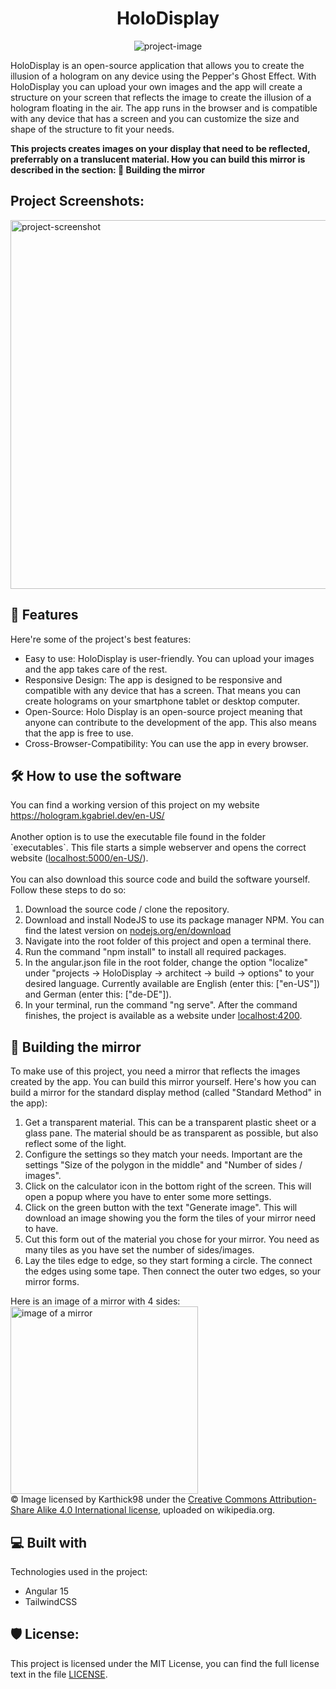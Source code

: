<h1 align="center" id="title">HoloDisplay</h1>

<p align="center"><img src="https://socialify.git.ci/kgabriel-dev/HoloDisplay/image?description=1&amp;font=Raleway&amp;forks=1&amp;issues=1&amp;name=1&amp;owner=1&amp;pattern=Solid&amp;pulls=1&amp;stargazers=1&amp;theme=Auto" alt="project-image"></p>

<p id="description">HoloDisplay is an open-source application that allows you to create the illusion of a hologram on any device using the Pepper's Ghost Effect. With HoloDisplay you can upload your own images and the app will create a structure on your screen that reflects the image to create the illusion of a hologram floating in the air. The app runs in the browser and is compatible with any device that has a screen and you can customize the size and shape of the structure to fit your needs.</p>

<strong>This projects creates images on your display that need to be reflected, preferrably on a translucent material. How you can build this mirror is described in the section: 🧰 Building the mirror</strong>

<h2>Project Screenshots:</h2>

<img src="https://i.ibb.co/dQJnFbP/displayed-images.png" alt="project-screenshot" width="590">

  
  
<h2>🧐 Features</h2>

Here're some of the project's best features:

*   Easy to use: HoloDisplay is user-friendly. You can upload your images and the app takes care of the rest.
*   Responsive Design: The app is designed to be responsive and compatible with any device that has a screen. That means you can create holograms on your smartphone tablet or desktop computer.
*   Open-Source: Holo Display is an open-source project meaning that anyone can contribute to the development of the app. This also means that the app is free to use.
*   Cross-Browser-Compatibility: You can use the app in every browser.


<h2>🛠️ How to use the software</h2>
You can find a working version of this project on my website <a href="https://hologram.kgabriel.dev/en-US/">https://hologram.kgabriel.dev/en-US/</a>
<br /><br />
Another option is to use the executable file found in the folder `executables`. This file starts a simple webserver and opens the correct website (<a href="http://localhost:5000/en-US/">localhost:5000/en-US/</a>).
<br /><br />
You can also download this source code and build the software yourself. Follow these steps to do so:
<ol>
<li>Download the source code / clone the repository.</li>
<li>Download and install NodeJS to use its package manager NPM. You can find the latest version on <a href="https://nodejs.org/en/download">nodejs.org/en/download</a></li>
<li>Navigate into the root folder of this project and open a terminal there.</li>
<li>Run the command "npm install" to install all required packages.</li>
<li>In the angular.json file in the root folder, change the option "localize" under "projects -> HoloDisplay -> architect -> build -> options" to your desired language. Currently available are English (enter this: ["en-US"]) and German (enter this: ["de-DE"]).</li>
<li>In your terminal, run the command "ng serve". After the command finishes, the project is available as a website under <a href="http://localhost:4200">localhost:4200</a>.</li>
</ol>
  

<h2>🧰 Building the mirror</h2>
To make use of this project, you need a mirror that reflects the images created by the app. You can build this mirror yourself. Here's how you can build a mirror for the standard display method (called "Standard Method" in the app):
<ol>
<li>Get a transparent material. This can be a transparent plastic sheet or a glass pane. The material should be as transparent as possible, but also reflect some of the light.</li>
<li>Configure the settings so they match your needs. Important are the settings "Size of the polygon in the middle" and "Number of sides / images".</li>
<li>Click on the calculator icon in the bottom right of the screen. This will open a popup where you have to enter some more settings.</li>
<li>Click on the green button with the text "Generate image". This will download an image showing you the form the tiles of your mirror need to have.</li>
<li>Cut this form out of the material you chose for your mirror. You need as many tiles as you have set the number of sides/images.</li>
<li>Lay the tiles edge to edge, so they start forming a circle. The connect the edges using some tape. Then connect the outer two edges, so your mirror forms.</li>
</ol>

Here is an image of a mirror with 4 sides:<br />
<img src="https://upload.wikimedia.org/wikipedia/commons/e/e2/Pyramid_holographic_3D_holographic_projection_phone_projector_3D_holographic_projection_3D_mobile_phone_naked_eye_3D_pyramid.jpg" alt="image of a mirror" width="300px"><br />&copy; Image licensed by Karthick98 under the <a href="https://creativecommons.org/licenses/by-sa/4.0/deed.en">Creative Commons Attribution-Share Alike 4.0 International license</a>, uploaded on wikipedia.org.

  
<h2>💻 Built with</h2>

Technologies used in the project:

*   Angular 15
*   TailwindCSS

<h2>🛡️ License:</h2>

This project is licensed under the MIT License, you can find the full license text in the file <a href="https://github.com/kgabriel-dev/HoloDisplay/blob/master/LICENSE">LICENSE</a>.
